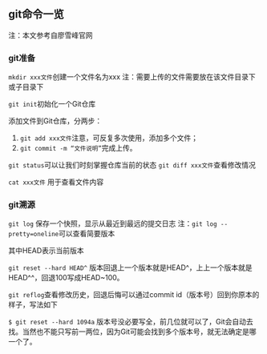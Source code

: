## git命令一览

注：本文参考自廖雪峰官网

### git准备

`mkdir xxx文件`创建一个文件名为xxx
注：需要上传的文件需要放在该文件目录下或子目录下

`git init`初始化一个Git仓库

添加文件到Git仓库，分两步：
1. `git add xxx文件`注意，可反复多次使用，添加多个文件；
2. `git commit -m “文件说明”`完成上传。

`git status`可以让我们时刻掌握仓库当前的状态
`git diff xxx文件`查看修改情况 

`cat xxx文件` 用于查看文件内容

### git溯源

`git log` 保存一个快照，显示从最近到最远的提交日志
注：`git log --pretty=oneline`可以查看简要版本

其中HEAD表示当前版本

`git reset --hard HEAD^`
版本回退上一个版本就是HEAD^，上上一个版本就是HEAD^^，回退100写成HEAD~100。

`git reflog`查看修改历史，回退后悔可以通过commit id（版本号）回到你原本的样子，写法如下

`$ git reset --hard 1094a`
版本号没必要写全，前几位就可以了，Git会自动去找。当然也不能只写前一两位，因为Git可能会找到多个版本号，就无法确定是哪一个了。



